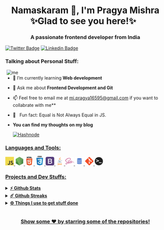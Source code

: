 <h1 align="center">Namaskaram 🙏, I'm Pragya Mishra ✨Glad to see you here!✨ &nbsp</h1>
<h3 align="center">A passionate frontend developer from India</h3>


[![Twitter Badge](https://img.shields.io/badge/-Twitter-00acee?style=flat-square&logo=Twitter&logoColor=white)](https://twitter.com/pragya_twts)
[![Linkedin Badge](https://img.shields.io/badge/-LinkedIn-0e76a8?style=flat-square&logo=Linkedin&logoColor=white)](https://linkedin.com/in/pragya-mishra-070438279)

### Talking about Personal Stuff:
<img align="right" alt="me" width="500" src="https://github.com/pragyamishra56/pragyamishra56/assets/115208912/67346180-2523-47b4-9b0d-6327a8be4e1b">


- 🌱 I’m currently learning **Web development**

- 💬 Ask me about **Frontend Development and Git**

- 📫 Feel free to email me at mi.pragya16595@gmail.com if you want to collabrate with me**
- 👾 &nbsp; Fun fact: Equal is Not Always Equal in JS.

- **You can find my thoughts on my blog**  <p align="left">
  <a href="https://hashnode.com/@pragyadev" target="blank">
    <img src="https://cdn.hashnode.com/res/hashnode/image/upload/v1619605440273/S3_X4Rf7V.jpeg" alt="Hashnode" style="width:50px; height:50px auto;" />


### Languages and Tools:

<code><img height="27" src="https://raw.githubusercontent.com/github/explore/80688e429a7d4ef2fca1e82350fe8e3517d3494d/topics/javascript/javascript.png" alt="javascript"></code>
<code><img height="27" src="https://raw.githubusercontent.com/github/explore/80688e429a7d4ef2fca1e82350fe8e3517d3494d/topics/nodejs/nodejs.png" alt="nodejs"></code>
<code><img height="27" src="https://raw.githubusercontent.com/github/explore/80688e429a7d4ef2fca1e82350fe8e3517d3494d/topics/html/html.png" alt="html"></code>
<code><img height="30" src="https://raw.githubusercontent.com/github/explore/80688e429a7d4ef2fca1e82350fe8e3517d3494d/topics/css/css.png" alt="css"></code>
<code><img height="27" src="https://raw.githubusercontent.com/github/explore/80688e429a7d4ef2fca1e82350fe8e3517d3494d/topics/bootstrap/bootstrap.png" alt="bootstrap"></code>
<code><img height="27" src="https://raw.githubusercontent.com/github/explore/80688e429a7d4ef2fca1e82350fe8e3517d3494d/topics/java/java.png" alt="java"></code>
<code><img height="27" src="https://raw.githubusercontent.com/github/explore/80688e429a7d4ef2fca1e82350fe8e3517d3494d/topics/sass/sass.png" alt="sass"></code>
<code><img height="27" src="https://raw.githubusercontent.com/github/explore/80688e429a7d4ef2fca1e82350fe8e3517d3494d/topics/sql/sql.png" alt="sql"></code>
<code><img height="27" src="https://raw.githubusercontent.com/devicons/devicon/master/icons/git/git-original.svg" alt="git"></code>
<code><img height="27" src="https://raw.githubusercontent.com/github/explore/80688e429a7d4ef2fca1e82350fe8e3517d3494d/topics/terminal/terminal.png" alt="terminal"></code>

### Projects and Dev Stuffs:

<details>
  <summary><b>⚡ Github Stats</b></summary>

  <br />
  <img height="180em" src="https://github-readme-stats.vercel.app/api?username=pragyamishra56&show_icons=true&hide_border=true&&count_private=true&include_all_commits=true" />
  <img height="180em" src="https://github-readme-stats.vercel.app/api/top-langs/?username=pragyamishra56&exclude_repo=KNN-Image-Classification&show_icons=true&hide_border=true&layout=compact&langs_count=8"/>
</details>

<details>
  <summary><b>☄️ Github Streaks</b></summary>

  <br />
  <img height="180em" src="https://github-readme-streak-stats.herokuapp.com/?user=pragyamishra56&hide_border=true" />
</details>

<details>
  <br />
  <summary><b>⚙️ Things I use to get stuff done</b></summary>
  	<ul>
  	    <li><b>Browser: </b> Chrome </li>
	    <li><b>Terminal: </b> ZSH: Oh My Zsh (PowerLevel10k)</li>
	    <li><b>Code Editor:</b> VSCode - The best editor out there</li>
 	    <li><b>Other Tools:</b> Hashnode & Notion</li>
	    <li><b>To Stay Updated:</b> Twitter and LinkedIn</li>
	</ul>
</details>

#

<div align="center">

### Show some ❤️ by starring some of the repositories!

</div>
